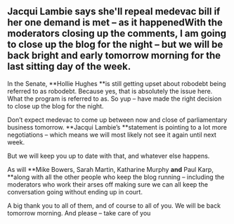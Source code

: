 ## Jacqui Lambie says she'll repeal medevac bill if her one demand is met – as it happenedWith the moderators closing up the comments, I am going to close up the blog for the night – but we will be back bright and early tomorrow morning for the last sitting day of the week. 

 In the Senate, **Hollie Hughes **is still getting upset about robodebt being referred to as robodebt. Because yes, that is absolutely the issue here. What the program is referred to as. So yup – have made the right decision to close up the blog for the night. 

 Don’t expect medevac to come up between now and close of parliamentary business tomorrow. **Jacqui Lambie’s **statement is pointing to a lot more negotiations – which means we will most likely not see it again until next week.

 But we will keep you up to date with that, and whatever else happens.

 As will **Mike Bowers, Sarah Martin, Katharine Murphy **and** Paul Karp, **along with all the other people who keep the blog running – including the moderators who work their arses off making sure we can all keep the conversation going without ending up in court.

 A big thank you to all of them, and of course to all of you. We will be back tomorrow morning. And please – take care of you

